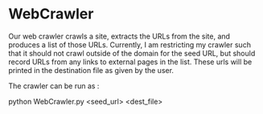 # WebCrawler
Our web crawler crawls a site, extracts the URLs from the site, and produces a list of those URLs. Currently, I am restricting my crawler such that it should not crawl outside of the domain for the seed URL, but should record URLs from any links to external pages in the list. These urls will be printed in the destination file as given by the user.

The crawler can be run as :

python WebCrawler.py <seed_url> <dest_file>
